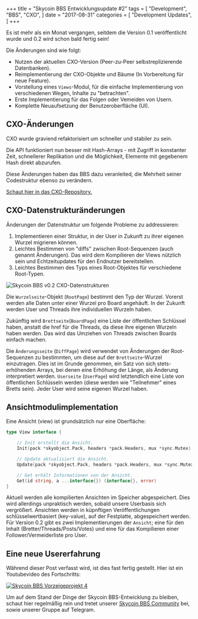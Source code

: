 +++
title = "Skycoin BBS Entwicklungsupdate #2"
tags = [
    "Development",
    "BBS",
    "CXO",
]
date = "2017-08-31"
categories = [
    "Development Updates",
]
+++

Es ist mehr als ein Monat vergangen, seitdem die Version 0.1 veröffentlicht wurde und 0.2 wird schon bald fertig sein!

Die Änderungen sind wie folgt:

- Nutzen der aktuellen CXO-Version (Peer-zu-Peer selbstreplizierende Datenbanken).
- Reimplementierung der CXO-Objekte und Bäume (In Vorbereitung für neue Feature).
- Vorstellung eines `Views`-Modul, für die einfache Implementierung von verschiedenen Wegen, Inhalte zu "betrachten".
- Erste Implementierung für das Folgen oder Vemeiden von Usern.
- Komplette Neuaufsetzung der Benutzeroberfläche (UI).

## CXO-Änderungen

CXO wurde graviend refaktorisiert um schneller und stabiler zu sein. 

Die API funktioniert nun besser mit Hash-Arrays - mit Zugriff in konstanter Zeit, schnellerer Replikation und die Möglichkeit, Elemente mit gegebenem Hash direkt abzurufen.

Diese Änderungen haben das BBS dazu veranleited, die Mehrheit seiner Codestruktur ebenso zu verändern.

[Schaut hier in das CXO-Repository.](https://github.com/skycoin/cxo)

## CXO-Datenstrukturänderungen

Änderungen der Datenstruktur um folgende Probleme zu addressieren:
1. Implementieren einer Struktur, in der User in Zukunft zu ihrer eigenen Wurzel migrieren können.
2. Leichtes Bestimmen von "diffs" zwischen Root-Sequenzen (auch genannt Änderungen). Das wird dem Kompilieren der Views nützlich sein und Echtzeitupdates für den Endnutzer bereitstellen.
3. Leichtes Bestimmen des Typs eines Root-Objektes für verschiedene Root-Typen.

![Skycoin BBS v0.2 CXO-Datenstrukturen](/bbs/img/bbs_cxo_datastructure_v0.2.png)

Die `Wurzelseite`-Objekt (`RootPage`) bestimmt den Typ der Wurzel. Vorerst werden alle Daten unter einer Wurzel pro Board angehäuft. 
In der Zukunft werden User und Threads ihre individuellen Wurzeln haben.

Zukünftig wird `Brettseite`(`BoardPage`) eine Liste der öffentlichen Schlüssel haben, anstatt die href für die Threads, da diese ihre eigenen Wurzeln haben werden. Das wird das Umziehen von Threads zwischen Boards einfach machen.

Die `Änderungsseite` (`DiffPage`) wird verwendet von Änderungen der Root-Sequenzen zu bestimmten, um diese auf der `Brettseite`-Wurzel einzutragen. Dies ist im Grunde genommen, ein Satz von sich stets-erhöhenden Arrays, bei denen eine Erhöhung der Länge, als Änderung interpretiert werden.
`Userseite` (`UserPage`) wird letztendlich eine Liste von öffentlichen Schlüsseln werden (diese werden wie "Teilnehmer" eines Bretts sein). Jeder User wird seine eigenen Wurzel haben.

## Ansichtmodulimplementation

Eine Ansicht (view) ist grundsätzlich nur eine Oberfläche:

```go
type View interface {

	// Init erstellt die Ansicht.
	Init(pack *skyobject.Pack, headers *pack.Headers, mux *sync.Mutex) error

	// Update aktualisiert die Ansicht.
	Update(pack *skyobject.Pack, headers *pack.Headers, mux *sync.Mutex) error

	// Get erhält Informationen von der Ansicht.
	Get(id string, a ...interface{}) (interface{}, error)
}
```

Aktuell werden alle kompilierten Ansichten im Speicher abgespeichert. Dies wird allerdings unpraktisch werden, sobald unsere Userbasis sich vergrößert. Ansichten werden in küpnftigen Veröffentlichungen schlüsselwertbasiert (key-value), auf der Festplatte, abgespeichert werden.
Für Version 0.2 gibt es zwei Implementierungen der `Ansicht`; eine für den Inhalt (Bretter/Threads/Posts/Votes) und eine für das Kompilieren einer Follower/Vermeiderliste pro User.

## Eine neue Usererfahrung

Während dieser Post verfasst wird, ist dies fast fertig gestellt. Hier ist ein Youtubevideo des Fortschritts:

[![Skycoin BBS Vorzeigeprojekt 4](https://i.ytimg.com/vi/Oue3WVkmGh4/0.jpg)](https://youtu.be/Oue3WVkmGh4)

Um auf dem Stand der Dinge der Skycoin BBS-Entwicklung zu bleiben, schaut hier regelmäßig rein und tretet unserer [Skycoin BBS Community](https://t.me/skycoinbbs) bei, sowie unserer Gruppe auf Telegram.
